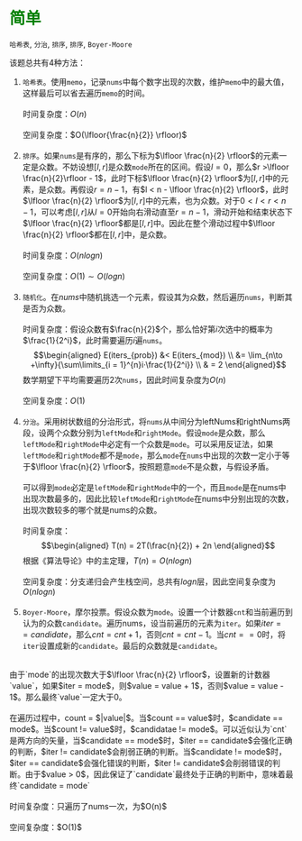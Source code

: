 # <font color = 'green'> 简单 </font>

`哈希表`, `分治`, `排序`, `排序`, `Boyer-Moore`

该题总共有4种方法：

1. `哈希表`。使用`memo`，记录`nums`中每个数字出现的次数，维护`memo`中的最大值，这样最后可以省去遍历`memo`的时间。
<br><br>时间复杂度：$O(n)$
<br><br>空间复杂度：$O(\lfloor{\frac{n}{2}} \rfloor)$
<br><br>
2. `排序`。如果`nums`是有序的，那么下标为$\lfloor \frac{n}{2} \rfloor$的元素一定是众数。不妨设想$[l ,r]$是众数`mode`所在的区间。假设$l = 0$，那么$r >\lfloor \frac{n}{2}\rfloor - 1$，此时下标$\lfloor \frac{n}{2} \rfloor$为$[l,r]$中的元素，是众数。再假设$r = n - 1$，有$l < n - \lfloor \frac{n}{2} \rfloor$，此时$\lfloor \frac{n}{2} \rfloor$为$[l, r]$中的元素，也为众数。对于$0 < l < r < n - 1$，可以考虑$[l,r]$从$l = 0$开始向右滑动直至$r = n - 1$，滑动开始和结束状态下$\lfloor \frac{n}{2} \rfloor$都是$[l,r]$中。因此在整个滑动过程中$\lfloor \frac{n}{2} \rfloor$都在$[l,r]$中，是众数。
   <br><br> 时间复杂度：$O(nlogn)$
   <br><br> 空间复杂度：$O(1) \sim O(logn)$
<br><br>
3. `随机化`。在$nums$中随机挑选一个元素，假设其为众数，然后遍历`nums`，判断其是否为众数。
   <br><br>时间复杂度：假设众数有$\frac{n}{2}$个，那么恰好第$i$次选中的概率为$\frac{1}{2^i}$，此时需要遍历$i$遍`nums`。
   $$\begin{aligned}
   E(iters_{prob})  &< E(iters_{mod}) \\ 
   &= \lim_{n\to +\infty}{\sum\limits_{i = 1}^{n}i·\frac{1}{2^i}} \\
   & = 2
   \end{aligned}$$
   数学期望下平均需要遍历$2$次`nums`，因此时间复杂度为$O(n)$
  <br><br>空间复杂度：$O(1)$
<br><br>
4. `分治`。采用树状数组的分治形式，将`nums`从中间分为leftNums和rightNums两段，设两个众数分别为`leftMode`和`rightMode`。假设`mode`是众数，那么`leftMode`和`rightMode`中必定有一个众数是`mode`。可以采用反证法，如果`leftMode`和`rightMode`都不是`mode`，那么`mode`在`nums`中出现的次数一定小于等于$\lfloor \frac{n}{2} \rfloor$，按照题意`mode`不是众数，与假设矛盾。<br><br>
   可以得到`mode`必定是`leftMode`和`rightMode`中的一个，而且`mode`是在nums中出现次数最多的，因此比较`leftMode`和`rightMode`在nums中分别出现的次数，出现次数较多的哪个就是nums的众数。<br><br>
   时间复杂度：
    $$\begin{aligned}
   T(n) = 2T(\frac{n}{2}) + 2n
   \end{aligned}$$ 
   根据《算法导论》中的主定理，$T(n) =O(nlogn)$
   <br><br>空间复杂度：分支递归会产生栈空间，总共有$logn$层，因此空间复杂度为$O(nlogn)$
   <br><br>
5. `Boyer-Moore`，摩尔投票。假设众数为`mode`。设置一个计数器`cnt`和当前遍历到认为的众数`candidate`。遍历nums，设当前遍历的元素为`iter`。如果$iter == candidate$，那么$cnt = cnt + 1$，否则$cnt = cnt - 1$。当$cnt == 0$时，将`iter`设置成新的`candidate`。最后的众数就是`candidate`。<br>
<br>
由于`mode`的出现次数大于$\lfloor \frac{n}{2} \rfloor$，设置新的计数器`value`，如果$iter = mode$，则$value = value + 1$，否则$value = value - 1$。那么最终`value`一定大于0。
<br><br>
在遍历过程中，count = $|value|$。当$count == value$时，$candidate == mode$。当$count != value$时，$candidatae != mode$。可以近似认为`cnt`是两方向的矢量，当$candidate == mode$时，$iter == candidate$会强化正确的判断，$iter != candidate$会削弱正确的判断。当$candidate != mode$时，$iter == candidate$会强化错误的判断，$iter != candidate$会削弱错误的判断。由于$value > 0$，因此保证了`candidate`最终处于正确的判断中，意味着最终`candidate = mode`
<br><br>
时间复杂度：只遍历了nums一次，为$O(n)$
<br><br>
空间复杂度：$O(1)$